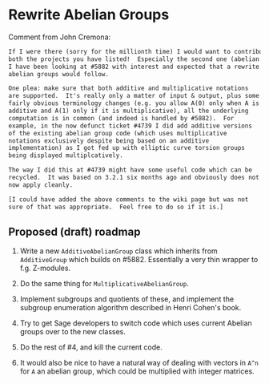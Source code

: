 

# Rewrite Abelian Groups

Comment from John Cremona:  
```txt
If I were there (sorry for the millionth time) I would want to contribute to 
both the projects you have listed!  Especially the second one (abelian groups).  
I have been looking at #5882 with interest and expected that a rewrite of 
abelian groups would follow.

One plea: make sure that both additive and multiplicative notations
are supported.  It's really only a matter of input & output, plus some
fairly obvious terminology changes (e.g. you allow A(0) only when A is
additive and A(1) only if it is multiplicative), all the underlying
computation is in common (and indeed is handled by #5882).  For
example, in the now defunct ticket #4739 I did add additive versions
of the existing abelian group code (which uses multiplicative
notations exclusively despite being based on an additive
implementation) as I got fed up with elliptic curve torsion groups
being displayed multiplcatively.

The way I did this at #4739 might have some useful code which can be
recycled.  It was based on 3.2.1 six months ago and obviously does not
now apply cleanly.

[I could have added the above comments to the wiki page but was not
sure of that was appropriate.  Feel free to do so if it is.]
```

## Proposed (draft) roadmap

1. Write a new `AdditiveAbelianGroup` class which inherits from `AdditiveGroup` which builds on #5882. Essentially a very thin wrapper to f.g. Z-modules. 

2. Do the same thing for `MultiplicativeAbelianGroup`. 

3. Implement subgroups and quotients of these, and implement the subgroup enumeration algorithm described in Henri Cohen's book. 

4. Try to get Sage developers to switch code which uses current Abelian groups over to the new classes. 

5. Do the rest of #4, and kill the current code. 

6. It would also be nice to have a natural way of dealing with vectors in `A^n` for `A` an abelian group, which could be multiplied with integer matrices. 
